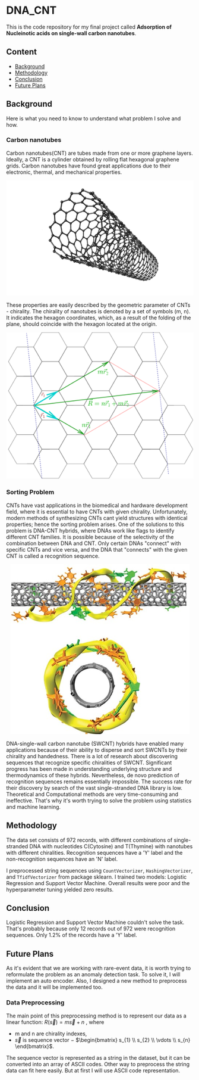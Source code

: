 # DNA_CNT

This is the code repository for my final project called **Adsorption of Nucleinotic acids on single-wall carbon nanotubes**.

## Content
- [Background](#background) 
- [Methodology](#methodology)
- [Conclusion](#conclusion)
- [Future Plans](#futureplans)

## Background
Here is what you need to know to understand what problem I solve and how.

### Carbon nanotubes
Carbon nanotubes(CNT) are tubes made from one or more graphene layers. Ideally, a CNT is a cylinder obtained by rolling flat hexagonal graphene grids. Carbon nanotubes have found great applications due to their electronic, thermal, and mechanical properties.

<p align="center">
  <img src="Images/nanotube.jpg.png" alt="drawing" width="600"/>
</p>

These properties are easily described by the geometric parameter of CNTs - chirality. The chirality of nanotubes is denoted by a set of symbols (m, n). It indicates the hexagon coordinates, which, as a result of the folding of the plane, should coincide with the hexagon located at the origin.

<p align="center">
  <img src="Images/chirality.png" />
</p>

### Sorting Problem
CNTs have vast applications in the biomedical and hardware development field, where it is essential to have CNTs with given chirality. Unfortunately, modern methods of synthesizing CNTs cant yield structures with identical properties; hence the sorting problem arises.
One of the solutions to this problem is DNA-CNT hybrids, where DNAs work like flags to identify different CNT families. It is possible because of the selectivity of the combination between DNA and CNT. Only certain DNAs "connect" with specific CNTs and vice versa, and the DNA that "connects" with the given CNT is called a recognition sequence.

<p align="center">
  <img src="Images/DNA-CNT.jpg" />
</p>

DNA-single-wall carbon nanotube (SWCNT) hybrids have enabled many applications because of their ability to disperse and sort SWCNTs by their chirality and handedness. There is a lot of research about discovering sequences that recognize specific chiralities of SWCNT. Significant progress has been made in understanding underlying structure and thermodynamics of these hybrids. Nevertheless, de novo prediction of recognition sequences remains essentially impossible. The success rate for their discovery by search of the vast single-stranded DNA library is low. Theoretical and Computational methods are very time-consuming and ineffective. That's why it's worth trying to solve the problem using statistics and machine learning.

## Methodology

The data set consists of 972 records, with different combinations of single-stranded DNA with nucleotides C(Cytosine) and T(Thymine) with nanotubes with different chiralities. Recognition sequences have a 'Y' label and the non-recognition sequences have an 'N' label.

I preprocessed string sequences using `CountVectorizer`, `HashingVectorizer`, and `TfidfVectorizer` from package sklearn. I trained two models: Logistic Regression and Support Vector Machine. Overall results were poor and the hyperparameter tuning yielded zero results.

## Conclusion

Logistic Regression and Support Vector Machine couldn't solve the task. That's probably because only 12 records out of 972 were recognition sequences. Only 1.2% of the records have a 'Y' label.

## Future Plans
As it's evident that we are working with rare-event data, it is worth trying to reformulate the problem as an anomaly detection task. To solve it, I will implement an auto encoder. Also, I designed a new method to preprocess the data and it will be implemented too.

### Data Preprocessing

The main point of this preprocessing method is to represent our data as a linear function:
$R(\vec{s}) = m\vec{s} + n$ , where
- m and n are chirality indexes,
- $\vec{s}$ is sequence vector $-$ $\begin{bmatrix} s_{1} \\ s_{2} \\ \vdots \\ s_{n} \end{bmatrix}$.

The sequence vector is represented as a string in the dataset, but it can be converted into an array of ASCII codes. Other way to preprocess the string data can fit here easily. But at first I will use ASCII code representation.
